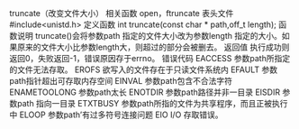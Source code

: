 truncate（改变文件大小）
相关函数
open，ftruncate
表头文件
#include<unistd.h>
定义函数
int truncate(const char * path,off_t length);
函数说明
truncate()会将参数path 指定的文件大小改为参数length 指定的大小。如果原来的文件大小比参数length大，则超过的部分会被删去。
返回值
执行成功则返回0，失败返回-1，错误原因存于errno。
错误代码
EACCESS 参数path所指定的文件无法存取。
EROFS 欲写入的文件存在于只读文件系统内
EFAULT 参数path指针超出可存取内存空间
EINVAL 参数path包含不合法字符
ENAMETOOLONG 参数path太长
ENOTDIR 参数path路径并非一目录
EISDIR 参数path 指向一目录
ETXTBUSY 参数path所指的文件为共享程序，而且正被执行中
ELOOP 参数path’有过多符号连接问题
EIO I/O 存取错误。